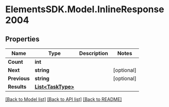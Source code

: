 # ElementsSDK.Model.InlineResponse2004

## Properties

Name | Type | Description | Notes
------------ | ------------- | ------------- | -------------
**Count** | **int** |  | 
**Next** | **string** |  | [optional] 
**Previous** | **string** |  | [optional] 
**Results** | [**List&lt;TaskType&gt;**](TaskType.md) |  | 

[[Back to Model list]](../#documentation-for-models) [[Back to API list]](../#documentation-for-api-endpoints) [[Back to README]](../)

